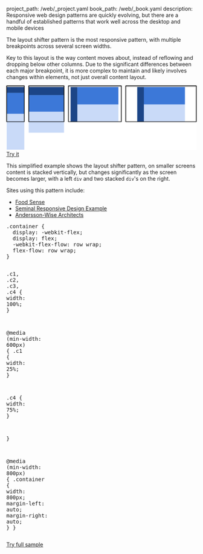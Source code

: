 project_path: /web/_project.yaml
book_path: /web/_book.yaml
description: Responsive web design patterns are quickly evolving, but there are a handful of established patterns that work well across the desktop and mobile devices

<p class="intro">
  The layout shifter pattern is the most responsive pattern, with multiple breakpoints across several screen widths.
</p>

Key to this layout is the way content moves about, instead of reflowing and
dropping below other columns.  Due to the significant differences between each
major breakpoint, it is more complex to maintain and likely involves changes
within elements, not just overall content layout.

<a href="/web/resources/samples/fundamentals/design-and-ui/responsive/patterns/layout-shifter.html">
  <img src="imgs/layout-shifter.svg">
  Try it
</a>

This simplified example shows the layout shifter pattern, on smaller screens
content is stacked vertically, but changes significantly as the screen becomes
larger, with a left `div` and two stacked `div`'s on the right.

Sites using this pattern include:

 * [Food Sense](http://foodsense.is/)
 * [Seminal Responsive Design
  Example](http://alistapart.com/d/responsive-web-design/ex/ex-site-FINAL.html)
 * [Andersson-Wise Architects](http://www.anderssonwise.com/)


  <div dir="ltr" class="highlight-module highlight-module--code highlight-module--right">
      <div class="highlight"><pre><span class="nc">.container</span> <span class="p">{</span>
  <span class="k">display</span><span class="o">:</span> <span class="o">-</span><span class="n">webkit</span><span class="o">-</span><span class="n">flex</span><span class="p">;</span>
  <span class="k">display</span><span class="o">:</span> <span class="n">flex</span><span class="p">;</span>
  <span class="o">-</span><span class="n">webkit</span><span class="o">-</span><span class="n">flex</span><span class="o">-</span><span class="n">flow</span><span class="o">:</span> <span class="n">row</span> <span class="n">wrap</span><span class="p">;</span>
  <span class="n">flex</span><span class="o">-</span><span class="n">flow</span><span class="o">:</span> <span class="n">row</span> <span class="n">wrap</span><span class="p">;</span>
<span class="p">}</span>

<span class="nc">.c1</span><span class="o">,</span> <span class="nc">.c2</span><span class="o">,</span> <span class="nc">.c3</span><span class="o">,</span> <span class="nc">.c4</span> <span class="p">{</span>
  <span class="k">width</span><span class="o">:</span> <span class="m">100%</span><span class="p">;</span>
<span class="p">}</span>

<span class="k">@media</span> <span class="o">(</span><span class="nt">min-width</span><span class="o">:</span> <span class="nt">600px</span><span class="o">)</span> <span class="p">{</span>
  <span class="nc">.c1</span> <span class="p">{</span>
    <span class="k">width</span><span class="o">:</span> <span class="m">25%</span><span class="p">;</span>
  <span class="p">}</span>

  <span class="nc">.c4</span> <span class="p">{</span>
    <span class="k">width</span><span class="o">:</span> <span class="m">75%</span><span class="p">;</span>
  <span class="p">}</span>

<span class="p">}</span>

<span class="k">@media</span> <span class="o">(</span><span class="nt">min-width</span><span class="o">:</span> <span class="nt">800px</span><span class="o">)</span> <span class="p">{</span>
  <span class="nc">.container</span> <span class="p">{</span>
    <span class="k">width</span><span class="o">:</span> <span class="m">800px</span><span class="p">;</span>
    <span class="k">margin-left</span><span class="o">:</span> <span class="k">auto</span><span class="p">;</span>
    <span class="k">margin-right</span><span class="o">:</span> <span class="k">auto</span><span class="p">;</span>
  <span class="p">}</span>
<span class="p">}</span>
</pre></div>
      <p>
        <a class="highlight-module__cta mdl-button mdl-js-button mdl-button--raised mdl-button--colored" href="/web/resources/samples/fundamentals/design-and-ui/responsive/patterns/layout-shifter.html">Try full sample</a>
      </p>
  </div>





